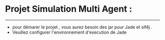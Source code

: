 # Projet Simulation Multi Agent : 
----
* pour démarer le projet , vous aurez besoin des jar pour Jade et slf4j .
* Veuillez configurer l'environnement d'execution de Jade 


